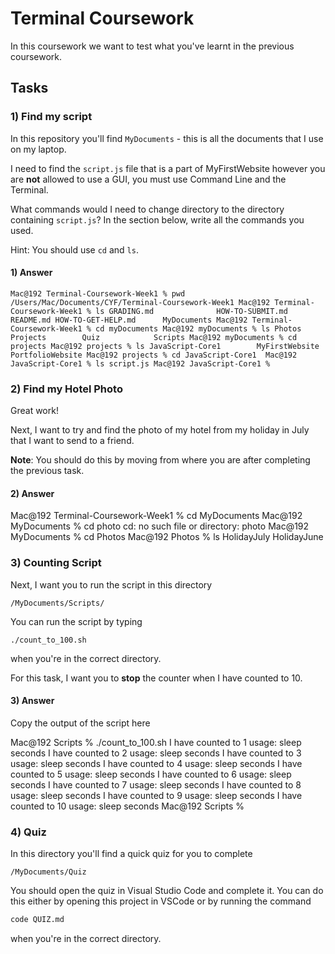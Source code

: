 # Terminal Coursework

In this coursework we want to test what you've learnt in the previous coursework.

## Tasks

### 1) Find my script

In this repository you'll find `MyDocuments` - this is all the documents that I use on my laptop.

I need to find the `script.js` file that is a part of MyFirstWebsite however you are **not** allowed to use a GUI, you must use Command Line and the Terminal.

What commands would I need to change directory to the directory containing `script.js`? In the section below, write all the commands you used.

Hint: You should use `cd` and `ls`.

#### 1) Answer

<!-- Write your answer here -->
`Mac@192 Terminal-Coursework-Week1 % pwd
/Users/Mac/Documents/CYF/Terminal-Coursework-Week1
Mac@192 Terminal-Coursework-Week1 % ls
GRADING.md              HOW-TO-SUBMIT.md        README.md
HOW-TO-GET-HELP.md      MyDocuments
Mac@192 Terminal-Coursework-Week1 % cd myDocuments
Mac@192 myDocuments % ls
Photos          Projects        Quiz            Scripts
Mac@192 myDocuments % cd projects
Mac@192 projects % ls
JavaScript-Core1        MyFirstWebsite          PortfolioWebsite
Mac@192 projects % cd JavaScript-Core1 
Mac@192 JavaScript-Core1 % ls
script.js
Mac@192 JavaScript-Core1 % `

### 2) Find my Hotel Photo

Great work!

Next, I want to try and find the photo of my hotel from my holiday in July that I want to send to a friend.

**Note**: You should do this by moving from where you are after completing the previous task.

#### 2) Answer

<!-- Write your answer here -->
Mac@192 Terminal-Coursework-Week1 % cd MyDocuments 
Mac@192 MyDocuments % cd photo
cd: no such file or directory: photo
Mac@192 MyDocuments % cd Photos
Mac@192 Photos % ls
HolidayJuly     HolidayJune

### 3) Counting Script

Next, I want you to run the script in this directory

```
/MyDocuments/Scripts/
```

You can run the script by typing

```
./count_to_100.sh
```

when you're in the correct directory.

For this task, I want you to **stop** the counter when I have counted to 10.

#### 3) Answer

Copy the output of the script here

<!-- Write your answer here -->
Mac@192 Scripts % ./count_to_100.sh
I have counted to 1
usage: sleep seconds
I have counted to 2
usage: sleep seconds
I have counted to 3
usage: sleep seconds
I have counted to 4
usage: sleep seconds
I have counted to 5
usage: sleep seconds
I have counted to 6
usage: sleep seconds
I have counted to 7
usage: sleep seconds
I have counted to 8
usage: sleep seconds
I have counted to 9
usage: sleep seconds
I have counted to 10
usage: sleep seconds
Mac@192 Scripts % 

### 4) Quiz

In this directory you'll find a quick quiz for you to complete

```
/MyDocuments/Quiz
```

You should open the quiz in Visual Studio Code and complete it. You can do this either by opening this project in VSCode or by running the command

```sh
code QUIZ.md
```

when you're in the correct directory.

